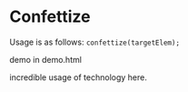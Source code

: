 # Confettize

Usage is as follows: `confettize(targetElem);`

demo in demo.html

incredible usage of technology here.
